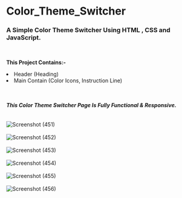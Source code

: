 # Color_Theme_Switcher
<h3><b>A Simple Color Theme Switcher Using HTML , CSS and JavaScript.</b></h3>
<br>

<b>This Project Contains:-</b>

<li>Header (Heading)</li>
<li>Main Contain (Color Icons, Instruction Line)</li>
<br><br>

<b><i>This Color Theme Switcher Page Is Fully Functional & Responsive.</i></b> 
<br><br><br>
![Screenshot (451)](https://user-images.githubusercontent.com/85762282/159130706-5c49ebb5-e72e-4eba-aab5-4538fc857137.png)
<br><br>
![Screenshot (452)](https://user-images.githubusercontent.com/85762282/159130708-11e3e7ad-d134-442c-9b74-bb11ec6a7b9a.png)
<br><br>
![Screenshot (453)](https://user-images.githubusercontent.com/85762282/159130709-7a83b9b0-07dc-49a8-8897-62b7ef66b20b.png)
<br><br>
![Screenshot (454)](https://user-images.githubusercontent.com/85762282/159130710-ea5f8cea-de5f-4616-8c20-137e1a65508d.png)
<br><br>
![Screenshot (455)](https://user-images.githubusercontent.com/85762282/159130711-833306f1-f2e8-4cdb-9546-cd1ac644f6cf.png)
<br><br>
![Screenshot (456)](https://user-images.githubusercontent.com/85762282/159130713-5b7863bf-0e94-4319-bb5c-c50283c64564.png)
